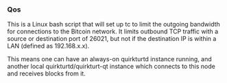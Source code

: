 ### Qos ###

This is a Linux bash script that will set up tc to limit the outgoing bandwidth for connections to the Bitcoin network. It limits outbound TCP traffic with a source or destination port of 26021, but not if the destination IP is within a LAN (defined as 192.168.x.x).

This means one can have an always-on quirkturtd instance running, and another local quirkturtd/quirkturt-qt instance which connects to this node and receives blocks from it.
